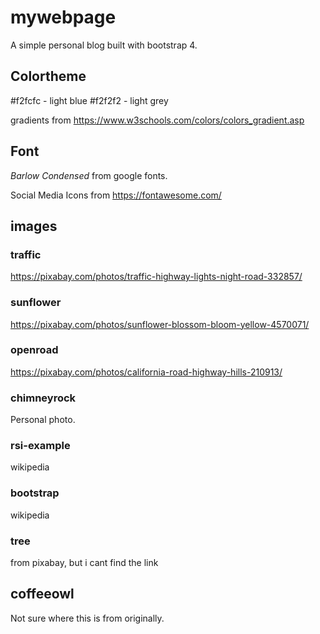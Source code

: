 # mywebpage
A simple personal blog built with bootstrap 4.

## Colortheme

#f2fcfc - light blue
#f2f2f2 - light grey

gradients from https://www.w3schools.com/colors/colors_gradient.asp

## Font

*Barlow Condensed* from google fonts.

Social Media Icons from https://fontawesome.com/

## images

### traffic
https://pixabay.com/photos/traffic-highway-lights-night-road-332857/

### sunflower
https://pixabay.com/photos/sunflower-blossom-bloom-yellow-4570071/

### openroad
https://pixabay.com/photos/california-road-highway-hills-210913/

### chimneyrock
Personal photo.

### rsi-example
wikipedia

### bootstrap
wikipedia

### tree
from pixabay, but i cant find the link

## coffeeowl
Not sure where this is from originally. 
